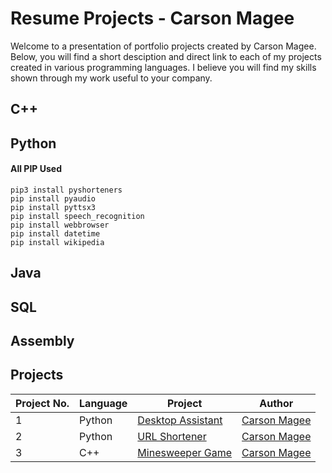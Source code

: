 # Resume Projects - Carson Magee

Welcome to a presentation of portfolio projects created by Carson Magee. Below, you will find a short desciption and direct link 
to each of my projects created in various programming languages. I believe you will find my skills shown through my work useful to your company.

## C++

## Python

#### All PIP Used
```
pip3 install pyshorteners
pip install pyaudio 
pip install pyttsx3
pip install speech_recognition
pip install webbrowser
pip install datetime 
pip install wikipedia
```

## Java

## SQL

## Assembly

## Projects

| Project No. | Language | Project                                                                            | Author                                         |
|-------------|----------|------------------------------------------------------------|------------------------------------------------|
| 1     | Python   | [Desktop Assistant](https://github.com/carsonmagee/ResumeProjects/tree/main/Desktop%20Assistant) | [Carson Magee](https://github.com/carsonmagee) |
| 2     | Python   | [URL Shortener](https://github.com/carsonmagee/ResumeProjects/tree/main/URL%20Shortener)| [Carson Magee](https://github.com/carsonmagee) |
| 3     | C++      | [Minesweeper Game]( https://github.com/carsonmagee/ProjectPortfolio/tree/main/Minesweeper)| [Carson Magee](https://github.com/carsonmagee) |
